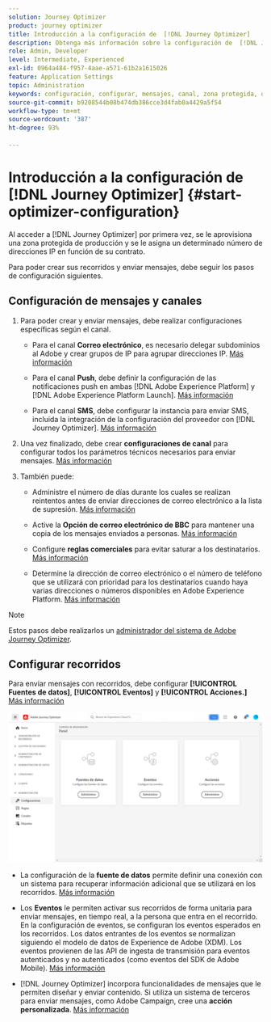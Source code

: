 ```yaml
---
solution: Journey Optimizer
product: journey optimizer
title: Introducción a la configuración de  [!DNL Journey Optimizer]
description: Obtenga más información sobre la configuración de  [!DNL Journey Optimizer]
role: Admin, Developer
level: Intermediate, Experienced
exl-id: 0964a484-f957-4aae-a571-61b2a1615026
feature: Application Settings
topic: Administration
keywords: configuración, configurar, mensajes, canal, zona protegida, optimizador
source-git-commit: b9208544b08b474db386cce3d4fab0a4429a5f54
workflow-type: tm+mt
source-wordcount: '387'
ht-degree: 93%

---
```



# Introducción a la configuración de [!DNL Journey Optimizer] {#start-optimizer-configuration}

Al acceder a [!DNL Journey Optimizer] por primera vez, se le aprovisiona una zona protegida de producción y se le asigna un determinado número de direcciones IP en función de su contrato.

Para poder crear sus recorridos y enviar mensajes, debe seguir los pasos de configuración siguientes.

## Configuración de mensajes y canales

1. Para poder crear y enviar mensajes, debe realizar configuraciones específicas según el canal.

   * Para el canal **Correo electrónico**, es necesario delegar subdominios al Adobe y crear grupos de IP para agrupar direcciones IP. [Más información](../email/get-started-email-config.md)

   * Para el canal **Push**, debe definir la configuración de las notificaciones push en ambas [!DNL Adobe Experience Platform] y [!DNL Adobe Experience Platform Launch]. [Más información](../push/push-configuration.md)

   * Para el canal **SMS**, debe configurar la instancia para enviar SMS, incluida la integración de la configuración del proveedor con [!DNL Journey Optimizer]. [Más información](../sms/sms-configuration.md)

1. Una vez finalizado, debe crear **configuraciones de canal** para configurar todos los parámetros técnicos necesarios para enviar mensajes. [Más información](channel-surfaces.md)

1. También puede:

   * Administre el número de días durante los cuales se realizan reintentos antes de enviar direcciones de correo electrónico a la lista de supresión. [Más información](manage-suppression-list.md)

   * Active la **Opción de correo electrónico de BBC** para mantener una copia de los mensajes enviados a personas. [Más información](archiving-support.md#enable-bcc)

   * Configure **reglas comerciales** para evitar saturar a los destinatarios. [Más información](frequency-rules.md)

   * Determine la dirección de correo electrónico o el número de teléfono que se utilizará con prioridad para los destinatarios cuando haya varias direcciones o números disponibles en Adobe Experience Platform. [Más información](primary-email-addresses.md)

<!--* Understand the push notification flow. [Learn more](../push/push-gs.md)-->

>[!NOTE]
>
>Estos pasos debe realizarlos un [administrador del sistema de Adobe Journey Optimizer](../start/path/administrator.md).

## Configurar recorridos

Para enviar mensajes con recorridos, debe configurar **[!UICONTROL Fuentes de datos]**, **[!UICONTROL Eventos]** y **[!UICONTROL Acciones.]** [Más información](about-data-sources-events-actions.md)

![](assets/admin-menu.png)

* La configuración de la **fuente de datos** permite definir una conexión con un sistema para recuperar información adicional que se utilizará en los recorridos. [Más información](../datasource/about-data-sources.md)

* Los **Eventos** le permiten activar sus recorridos de forma unitaria para enviar mensajes, en tiempo real, a la persona que entra en el recorrido. En la configuración de eventos, se configuran los eventos esperados en los recorridos. Los datos entrantes de los eventos se normalizan siguiendo el modelo de datos de Experience de Adobe (XDM). Los eventos provienen de las API de ingesta de transmisión para eventos autenticados y no autenticados (como eventos del SDK de Adobe Mobile). [Más información](../event/about-events.md)

* [!DNL Journey Optimizer] incorpora funcionalidades de mensajes que le permiten diseñar y enviar contenido. Si utiliza un sistema de terceros para enviar mensajes, como Adobe Campaign, cree una **acción personalizada**. [Más información](../action/action.md)